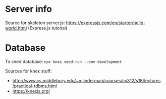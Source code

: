 # Server info

Source for skeleton server.js: https://expressjs.com/en/starter/hello-world.html (Express.js tutorial)

# Database

To seed database: `npx knex seed:run --env development`

Sources for knex stuff:
- http://www.cs.middlebury.edu/~mlinderman/courses/cs312/s18/lectures/practical-rdbms.html
- https://knexjs.org/
